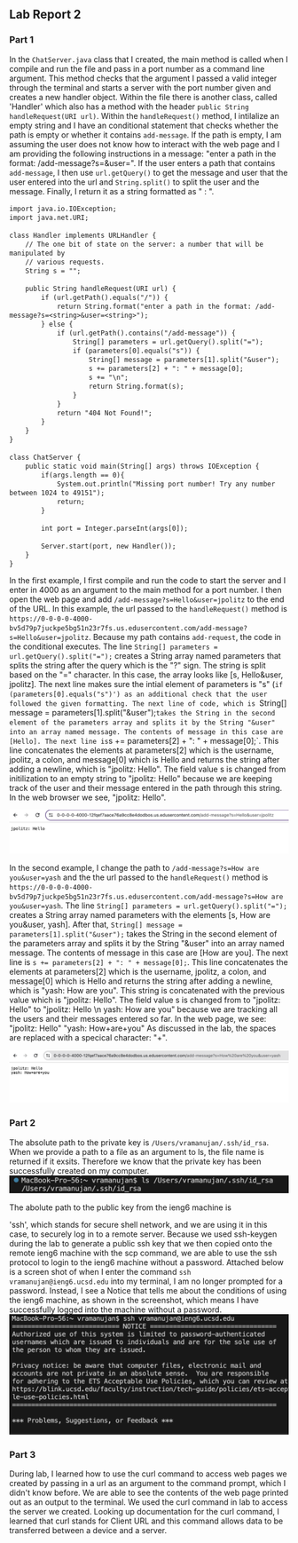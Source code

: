 ## Lab Report 2

### Part 1 
In the `ChatServer.java` class that I created, the  main method is called when I compile and run the file and pass in a port number as a command line argument. This method checks that the argument I passed  a valid integer through the terminal and starts a server with the port number given and creates a new handler object. Within the file there is another class, called 'Handler' which also has a  method with the header `public String handleRequest(URI url)`. Within the `handleRequest()` method, I intilalize an empty string and I have an conditional statement that checks whether the path is empty or whether it contains `add-message`. If the path is empty, I am assuming the user does not know how to interact with the web page and I am providing the following instructions in a message: "enter a path in the format: /add-message?s=<string>&user=<string>". If the user enters a path that contains `add-message`, I then use `url.getQuery()` to get the message and user that the user entered into the url and `String.split()` to split the user and the message. Finally, I return it as a string formatted as "<user> : <message>". 

```
import java.io.IOException;
import java.net.URI;

class Handler implements URLHandler {
    // The one bit of state on the server: a number that will be manipulated by
    // various requests.
    String s = "";

    public String handleRequest(URI url) {
        if (url.getPath().equals("/")) {
            return String.format("enter a path in the format: /add-message?s=<string>&user=<string>");
        } else {
            if (url.getPath().contains("/add-message")) {
                String[] parameters = url.getQuery().split("=");
                if (parameters[0].equals("s")) {
                    String[] message = parameters[1].split("&user");
                    s += parameters[2] + ": " + message[0];
                    s += "\n";
                    return String.format(s);
                }
            }
            return "404 Not Found!";
        }
    }
}

class ChatServer {
    public static void main(String[] args) throws IOException {
        if(args.length == 0){
            System.out.println("Missing port number! Try any number between 1024 to 49151");
            return;
        }

        int port = Integer.parseInt(args[0]);

        Server.start(port, new Handler());
    }
}
```


In the first example, I first compile and run the code to start the server and I enter in 4000 as an argument to the main method for a port number. I then open the web page and add `/add-message?s=Hello&user=jpolitz` to the end of the URL. In this example, the url passed to the `handleRequest()` method is `https://0-0-0-0-4000-bv5d79p7juckpe5bg51n23r7fs.us.edusercontent.com/add-message?s=Hello&user=jpolitz`. Because my path contains `add-request`, the code in the conditional executes. The line `String[] parameters = url.getQuery().split("=");` creates a String array named parameters that splits the string after the query which is the "?" sign. The string is split based on the "=" character. In this case, the array looks like [s, Hello&user, jpolitz]. The next line makes sure the intial element of parameters is "s" (`if (parameters[0].equals("s")') as an additional check that the user followed the given formatting. The next line of code, which is `String[] message = parameters[1].split("&user");` takes the String in the second element of the parameters array and splits it by the String "&user" into an array named message. The contents of message in this case are [Hello]. The next line is `s += parameters[2] + ": " + message[0];`. This line concatenates the elements at parameters[2] which is the username, jpolitz, a colon, and message[0] which is Hello and returns the string after adding a newline, which is "jpolitz: Hello". The field value s is changed from initilization to an empty string to "jpolitz: Hello" because we are keeping track of the user and their message entered in the path through this string. In the web browser we see, "jpolitz: Hello".

![Image](add_request_ex1.png)

In the second example, I change the path to `/add-message?s=How are you&user=yash` and the the url passed to the `handleRequest()` method is `https://0-0-0-0-4000-bv5d79p7juckpe5bg51n23r7fs.us.edusercontent.com/add-message?s=How are you&user=yash`. The line `String[] parameters = url.getQuery().split("=");` creates a String array named parameters with the elements [s, How are you&user, yash]. After that, `String[] message = parameters[1].split("&user");` takes the String in the second element of the parameters array and splits it by the String "&user" into an array named message. The contents of message in this case are [How are you]. The next line is `s += parameters[2] + ": " + message[0];`. This line concatenates the elements at parameters[2] which is the username, jpolitz, a colon, and message[0] which is Hello and returns the string after adding a newline, which is "yash: How are you". This string is concatenated with the previous value which is "jpolitz: Hello". The field value s is changed from to "jpolitz: Hello" to "jpolitz: Hello \n yash: How are you" because we are tracking all the users and their messages entered so far. In the web page, we see: 
"jpolitz: Hello"
"yash: How+are+you"
As discussed in the lab, the spaces are replaced with a specical character: "+". 

![Image](add_request_ex2.png)



### Part 2
The absolute path to the private key is `/Users/vramanujan/.ssh/id_rsa`. When we provide a path to a file as an argument to ls, the file name is returned if it exsits. Therefore we know that the private key has been successfully created on my computer. 
![Image](private_key_ssh.png)

The abolute path to the public key from the ieng6 machine is 


'ssh', which stands for secure shell network, and we are using it in this case, to securely log in to a remote server. Because we used ssh-keygen during the lab to generate a public ssh key that we then copied onto the remote ieng6 machine with the scp command, we are able to use the ssh protocol to login to the ieng6 machine without a password. Attached below is a screen shot of when I enter the command `ssh vramanujan@ieng6.ucsd.edu` into my terminal, I am no longer prompted for a password. Instead, I see a Notice that tells me about the conditions of using the ieng6 machine, as shown in the screenshot, which means I have successfully logged into the machine without a password.     
![Image](logging_in_with_ssh.png)


### Part 3
During lab, I learned how to use the curl command to access web pages we created by passing in a url as an argument to the command prompt, which I didn't know before. We are able to see the contents of the web page printed out as an output to the terminal. We used the curl command in lab to access the server we created. Looking up documentation for the curl command, I learned that curl stands for Client URL and this command allows data to be transferred between a device and a server. 

